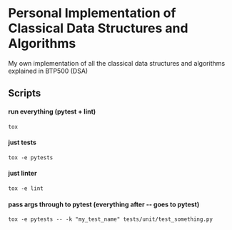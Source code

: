 # Personal Implementation of Classical Data Structures and Algorithms
My own implementation of all the classical data structures and algorithms explained in BTP500 (DSA)

## Scripts
#### run everything (pytest + lint)
```tox```

#### just tests
```tox -e pytests```

#### just linter
```tox -e lint```

#### pass args through to pytest (everything after -- goes to pytest)
```tox -e pytests -- -k "my_test_name" tests/unit/test_something.py```
